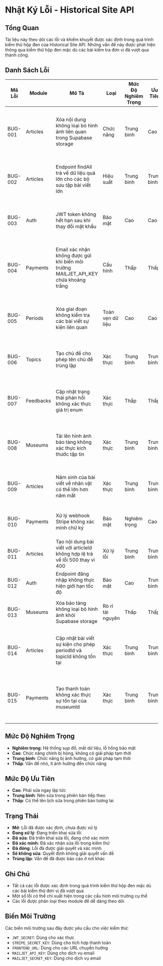 # Nhật Ký Lỗi - Historical Site API

## Tổng Quan
Tài liệu này theo dõi các lỗi và khiếm khuyết được xác định trong quá trình kiểm thử hộp đen của Historical Site API. Những vấn đề này được phát hiện thông qua kiểm thử hộp đen mặc dù các bài kiểm tra đơn vị đã vượt qua thành công.

## Danh Sách Lỗi

| Mã Lỗi | Module | Mô Tả | Loại | Mức Độ Nghiêm Trọng | Ưu Tiên | Trạng Thái | Ngày Tạo | Ngày Giải Quyết | Ghi Chú |
|-----------|--------|-------|------|-----------------|---------|------------|---------|----------------|---------|
| BUG-001 | Articles | Xóa nội dung không loại bỏ hình ảnh liên quan trong Supabase storage | Chức năng | Trung bình | Cao | Mở | 2025-05-29 | | Hình ảnh vẫn còn trong kho lưu trữ sau khi xóa nội dung, gây ra các tập tin mồ côi |
| BUG-002 | Articles | Endpoint findAll trả về dữ liệu quá lớn cho các bộ sưu tập bài viết lớn | Hiệu suất | Trung bình | Trung bình | Mở | 2025-05-29 | | Thời gian phản hồi vượt quá 3 giây khi truy xuất hơn 100 bài viết |
| BUG-003 | Auth | JWT token không hết hạn sau khi thay đổi mật khẩu | Bảo mật | Cao | Cao | Mở | 2025-05-29 | | Các token cũ vẫn còn hiệu lực sau khi cập nhật mật khẩu |
| BUG-004 | Payments | Email xác nhận không được gửi khi biến môi trường MAILJET_API_KEY chứa khoảng trắng | Cấu hình | Thấp | Thấp | Mở | 2025-05-29 | | Tích hợp Mailjet thất bại âm thầm với các khóa API không đúng định dạng |
| BUG-005 | Periods | Xóa giai đoạn không kiểm tra các bài viết sự kiện liên quan | Toàn vẹn dữ liệu | Cao | Cao | Mở | 2025-05-29 | | Các bài viết sự kiện mồ côi vẫn còn sau khi xóa giai đoạn |
| BUG-006 | Topics | Tạo chủ đề cho phép tên chủ đề trùng lập | Xác thực | Trung bình | Trung bình | Mở | 2025-05-29 | | Không có ràng buộc duy nhất trên trường topicName |
| BUG-007 | Feedbacks | Cập nhật trạng thái phản hồi không xác thực giá trị enum | Xác thực | Thấp | Thấp | Mở | 2025-05-29 | | Các giá trị trạng thái không hợp lệ có thể được đặt thông qua API |
| BUG-008 | Museums | Tải lên hình ảnh bảo tàng không xác thực kích thước tập tin | Xác thực | Trung bình | Trung bình | Mở | 2025-05-29 | | Hình ảnh lớn (>10MB) được chấp nhận mà không có giới hạn |
| BUG-009 | Articles | Năm sinh của bài viết về nhân vật có thể lớn hơn năm mất | Xác thực | Trung bình | Trung bình | Mở | 2025-05-29 | | Không có xác thực logic giữa năm sinh và năm mất |
| BUG-010 | Payments | Xử lý webhook Stripe không xác minh chữ ký | Bảo mật | Nghiêm trọng | Cao | Mở | 2025-05-29 | | Các endpoint webhook dễ bị giả mạo |
| BUG-011 | Articles | Tạo nội dung bài viết với articleId không hợp lệ trả về lỗi 500 thay vì 400 | Xử lý lỗi | Trung bình | Trung bình | Mở | 2025-05-29 | | Lỗi máy chủ thay vì lỗi xác thực |
| BUG-012 | Auth | Endpoint đăng nhập không thực hiện giới hạn tốc độ | Bảo mật | Cao | Trung bình | Mở | 2025-05-29 | | Dễ bị tấn công dò mật khẩu |
| BUG-013 | Museums | Xóa bảo tàng không loại bỏ hình ảnh khỏi Supabase storage | Rò rỉ tài nguyên | Thấp | Thấp | Mở | 2025-05-29 | | Hình ảnh mồ côi vẫn còn trong kho lưu trữ |
| BUG-014 | Articles | Cập nhật bài viết sự kiện cho phép periodId và topicId không tồn tại | Xác thực | Trung bình | Trung bình | Mở | 2025-05-29 | | Tính toàn vẹn khóa ngoại không được thực thi ở cấp độ API |
| BUG-015 | Payments | Tạo thanh toán không xác thực sự tồn tại của museumId | Xác thực | Trung bình | Trung bình | Mở | 2025-05-29 | | Thanh toán có thể được tạo cho các bảo tàng không tồn tại |

## Mức Độ Nghiêm Trọng
- **Nghiêm trọng**: Hệ thống sụp đổ, mất dữ liệu, lỗ hổng bảo mật
- **Cao**: Chức năng chính bị hỏng, không có giải pháp tạm thời
- **Trung bình**: Chức năng bị ảnh hưởng, có giải pháp tạm thời
- **Thấp**: Vấn đề nhỏ, ít ảnh hưởng đến chức năng

## Mức Độ Ưu Tiên
- **Cao**: Phải sửa ngay lập tức
- **Trung bình**: Nên sửa trong phiên bản tiếp theo
- **Thấp**: Có thể lên lịch sửa trong phiên bản tương lai

## Trạng Thái
- **Mở**: Lỗi đã được xác định, chưa được xử lý
- **Đang xử lý**: Đang triển khai sửa lỗi
- **Đã sửa**: Đã triển khai sửa lỗi, đang chờ xác minh
- **Đã xác minh**: Đã xác nhận sửa lỗi trong kiểm thử
- **Đã đóng**: Lỗi đã được giải quyết và xác minh
- **Sẽ không sửa**: Quyết định không giải quyết vấn đề
- **Trùng lập**: Vấn đề đã được báo cáo ở nơi khác

## Ghi Chú
- Tất cả các lỗi được xác định trong quá trình kiểm thử hộp đen mặc dù các bài kiểm thử đơn vị đã vượt qua
- Một số lỗi có thể chỉ xuất hiện trong các cấu hình môi trường cụ thể
- Các lỗi được phân loại theo module để dễ dàng theo dõi

## Biến Môi Trường
Các biến môi trường sau đây được yêu cầu cho việc kiểm thử:

- `JWT_SECRET`: Dùng cho xác thực
- `STRIPE_SECRET_KEY`: Dùng cho tích hợp thanh toán
- `FRONTEND_URL`: Dùng cho các URL chuyển hướng
- `MAILJET_API_KEY`: Dùng cho dịch vụ email
- `MAILJET_SECRET_KEY`: Dùng cho dịch vụ email
